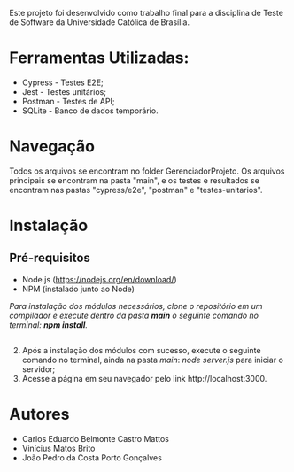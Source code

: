 Este projeto foi desenvolvido como trabalho final para a disciplina de Teste de Software da Universidade Católica de Brasília.

# **Ferramentas Utilizadas:**
* Cypress - Testes E2E;
* Jest - Testes unitários;
* Postman - Testes de API;
* SQLite - Banco de dados temporário.

# **Navegação**
Todos os arquivos se encontram no folder GerenciadorProjeto. Os arquivos principais se encontram na pasta "main", e os testes e resultados se encontram nas pastas "cypress/e2e", "postman" e "testes-unitarios".

# **Instalação**

## **Pré-requisitos**

* Node.js (https://nodejs.org/en/download/)
* NPM (instalado junto ao Node)

_Para instalação dos módulos necessários, clone o repositório em um compilador e execute dentro da pasta **main** o seguinte comando no terminal: **npm install**._

##

2. Após a instalação dos módulos com sucesso, execute o seguinte comando no terminal, ainda na pasta _main_: _node server.js_ para iniciar o servidor;
3. Acesse a página em seu navegador pelo link http://localhost:3000.

# **Autores**
* Carlos Eduardo Belmonte Castro Mattos
* Vinícius Matos Brito
* João Pedro da Costa Porto Gonçalves
